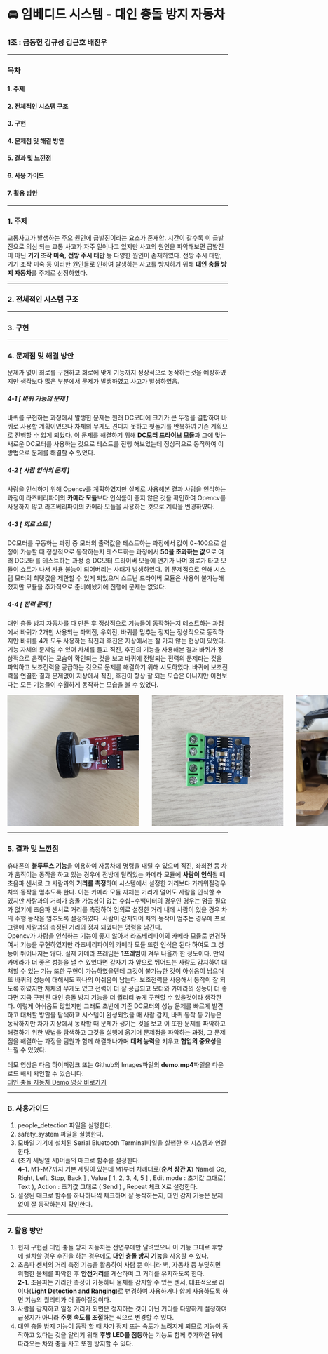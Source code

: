 # 🚘 임베디드 시스템 - 대인 충돌 방지 자동차
### 1조 : 금동헌 김규성 김근호 배진우
***
### 목차
#### 1. 주제
#### 2. 전체적인 시스템 구조
#### 3. 구현
#### 4. 문제점 및 해결 방안
#### 5. 결과 및 느낀점
#### 6. 사용 가이드
#### 7. 활용 방안
***
### 1. 주제
 교통사고가 발생하는 주요 원인에 급발진이라는 요소가 존재함. 시간이 갈수록 이 급발진으로 의심 되는 교통 사고가 자주 일어나고 있지만 사고의 원인을 파악해보면 급발진이 아닌 **기기 조작 미숙**, **전방 주시 태만** 등 다양한 원인이 존재하였다. 전방 주시 태만, 기기 조작 미숙 등 이러한 원인들로 인하여 발생하는 사고를 방지하기 위해 **대인 충돌 방지 자동차**를 주제로 선정하였다.
***
### 2. 전체적인 시스템 구조

***
### 3. 구현

***
### 4. 문제점 및 해결 방안
 문제가 없이 회로를 구현하고 회로에 맞게 기능까지 정상적으로 동작하는것을 예상하였지만 생각보다 많은 부분에서 문제가 발생하였고 사고가 발생하였음.
##### 4-1 [ 바퀴 기능의 문제 ]
 바퀴를 구현하는 과정에서 발생한 문제는 원래 DC모터에 크기가 큰 뚜껑을 결합하여 바퀴로 사용할 계획이였으나 차체의 무게도 견디지 못하고 헛돌기를 반복하여 기존 계획으로 진행할 수 없게 되었다. 이 문제를 해결하기 위해 **DC모터 드라이브 모듈**과 그에 맞는 새로운 DC모터를 사용하는 것으로 테스트를 진행 해보았는데 정상적으로 동작하여 이 방법으로 문제를 해결할 수 있었다.
##### 4-2 [ 사람 인식의 문제 ]
 사람을 인식하기 위해 Opencv를 계획하였지만 실제로 사용해본 결과 사람을 인식하는 과정이 라즈베리파이의 **카메라 모듈**보다 인식률이 좋지 않은 것을 확인하여 Opencv를 사용하지 않고 라즈베리파이의 카메라 모듈을 사용하는 것으로 계획을 변경하였다. 
##### 4-3 [ 회로 쇼트 ]
 DC모터를 구동하는 과정 중 모터의 출력값을 테스트하는 과정에서 값이 0~100으로 설정이 가능할 때 정상적으로 동작하는지 테스트하는 과정에서 **50을 초과하는 값**으로 여러 DC모터를 테스트하는 과정 중 DC모터 드라이버 모듈에 연기가 나며 회로가 타고 모듈이 쇼트가 나서 사용 불능이 되어버리는 사태가 발생하였다. 위 문제점으로 인해 시스템 모터의 최댓값을 제한할 수 있게 되었으며 쇼트난 드라이버 모듈은 사용이 불가능해졌지만 모듈을 추가적으로 준비해놨기에 진행에 문제는 없었다.
##### 4-4 [ 전력 문제 ]
 대인 충돌 방지 자동차를 다 만든 후 정상적으로 기능들이 동작하는지 테스트하는 과정에서 바퀴가 2개만 사용되는 좌회전, 우회전, 바퀴를 멈추는 정지는 정상적으로 동작하지만 바퀴를 4개 모두 사용하는 직진과 후진은 지상에서는 잘 가지 않는 현상이 있었다. 기능 자체의 문제일 수 있어 차체를 들고 직진, 후진의 기능을 사용해본 결과 바퀴가 정상적으로 움직이는 모습이 확인되는 것을 보고 바퀴에 전달되는 전력의 문제라는 것을 파악하고 보조전력을 공급하는 것으로 문제를 해결하기 위해 시도하였다. 바퀴에 보조전력을 연결한 결과 문제없이 지상에서 직진, 후진이 항상 잘 되는 모습은 아니지만 이전보다는 모든 기능들이 수월하게 동작하는 모습을 볼 수 있었다.
<div style="display: flex; gap: 30px;">
  <img src="images/바퀴1.jpg" width="450px" height="300px" title="바퀴 초기 모델" alt="바퀴 초기 모델">
  <img src="images/바퀴2.jpg" width="450px" height="300px" title="바퀴 문제점 해결 방법" alt="바퀴 문제점 해결 방법">
  <img src="images/바퀴모델.jpg" width="450px" height="300px" title="바퀴 수정 모델( NEW DC 모터 )" alt="바퀴 수정 모델">
  <img src="images/보조전력.jpg" width="450px" height="300px" title="보조 전력" alt="보조전력">
</div>

***
### 5. 결과 및 느낀점
 휴대폰의 **블루투스 기능**을 이용하여 자동차에 명령을 내릴 수 있으며 직진, 좌회전 등 차가 움직이는 동작을 하고 있는 경우에 전방에 달려있는 카메라 모듈에 **사람이 인식**될 때 초음파 센서로 그 사람과의 **거리를 측정**하여 시스템에서 설정한 거리보다 가까워질경우 차의 동작을 멈추도록 한다. 이는 카메라 모듈 자체는 거리가 멀어도 사람을 인식할 수 있지만 사람과의 거리가 충돌 가능성이 없는 수십~수백미터의 경우인 경우는 멈출 필요가 없기에 초음파 센서로 거리를 측정하여 임의로 설정한 거리 내에 사람이 있을 경우 차의 주행 동작을 멈추도록 설정하였다. 사람이 감지되어 차의 동작이 멈추는 경우에 프로그램에 사람과의 측정된 거리의 정지 되었다는 명령을 남긴다.   
 Opencv가 사람을 인식하는 기능이 좋지 않아서 라즈베리파이의 카메라 모듈로 변경하여서 기능을 구현하였지만 라즈베리파이의 카메라 모듈 또한 인식은 된다 하여도 그 성능이 뛰어나지는 않다. 실제 카메라 프레임은 **1프레임**이 겨우 나올까 한 정도이다. 만약 카메라가 더 좋은 성능을 낼 수 있었다면 갑자기 차 앞으로 뛰어드는 사람도 감지하여 대처할 수 있는 기능 또한 구현이 가능하였을텐데 그것이 불가능한 것이 아쉬움이 남으며 또 바퀴의 성능에 대해서도 하나의 아쉬움이 남는다. 보조전력을 사용해서 동작이 잘 되도록 하였지만 차체의 무게도 있고 전력이 더 잘 공급되고 모터와 카메라의 성능이 더 좋다면 지금 구현된 대인 충돌 방지 기능을 더 퀄리티 높게 구현할 수 있을것이라 생각한다. 이렇게 아쉬움도 많았지만 그래도 초반에 기존 DC모터의 성능 문제를 빠르게 발견하고 대처할 방안을 탐색하고 시스템이 완성되었을 때 사람 감지, 바퀴 동작 등 기능은 동작하지만 차가 지상에서 동작할 때 문제가 생기는 것을 보고 이 또한 문제를 파악하고 해결하기 위한 방법을 탐색하고 그것을 실행에 옮기며 문제점을 파악하는 과정, 그 문제점을 해결하는 과정을 팀원과 함께 해결해나가며 **대처 능력**을 키우고 **협업의 중요성**을 느낄 수 있었다.

데모 영상은 다음 하이퍼링크 또는 Github의 Images파일의 **demo.mp4**파일을 다운로드 해서 확인할 수 있습니다.   
[대인 충돌 자동차 Demo 영상 바로가기](https://youtube.com/shorts/q5PLEvD-QTo?feature=share)

***
### 6. 사용가이드
1. people_detection 파일을 실행한다.
2. safety_system 파일을 실행한다.
3. 모바일 기기에 설치된 Serial Bluetooth Terminal파일을 실행한 후 시스템과 연결한다.
4. (초기 세팅일 시)어플의 매크로 함수를 설정한다.   
**4-1**. M1~M7까지 기본 세팅이 있는데 M1부터 차례대로(**순서 상관 X**) Name[ Go, Right, Left, Stop, Back ] , Value [ 1, 2, 3, 4, 5 ] , Edit mode : 초기값 그대로( Text ), Action : 초기값 그대로 ( Send ) , Repeat 체크 X로 설정한다.
5. 설정된 매크로 함수를 하나하나씩 체크하며 잘 동작하는지, 대인 감지 기능은 문제 없이 잘 동작하는지 확인한다.
***

### 7. 활용 방안
1. 현재 구현된 대인 충돌 방지 자동차는 전면부에만 달려있으니 이 기능 그대로 후방에 설치할 경우 후진을 하는 경우에도 **대인 충돌 방지 기능**을 사용할 수 있다.
2. 초음파 센서의 거리 측정 기능을 활용하여 사람 뿐 아니라 벽, 자동차 등 부딪히면 위험한 물체를 파악한 후 **안전거리**를 계산하여 그 거리를 유지하도록 한다.   
**2-1**. 초음파는 거리만 측정이 가능하니 물체를 감지할 수 있는 센서, 대표적으로 라이다(**Light Detection and Ranging**)로 변경하여 사용하거나 함께 사용하도록 하면 기능의 퀄리티가 더 좋아질것이다.
3. 사람을 감지하고 일정 거리가 되면은 정지하는 것이 아닌 거리를 다양하게 설정하여 급정지가 아니라 **주행 속도를 조절**하는 식으로 변경할 수 있다.
4. 대인 충돌 방지 기능이 동작 할 때 차가 정지 또는 속도가 느려지게 되므로 기능이 동작하고 있다는 것을 알리기 위해 **후방 LED를 점등**하는 기능도 함께 추가하면 뒤에 따라오는 차와 충돌 사고 또한 방지할 수 있다.
